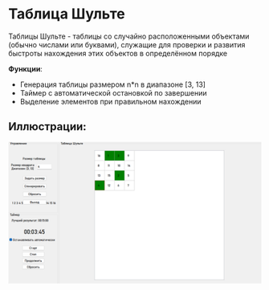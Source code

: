 # Таблица Шульте
Таблицы Шульте - таблицы со случайно расположенными объектами (обычно числами или буквами), служащие для проверки и развития быстроты 
нахождения этих объектов в определённом порядке

**Функции**:
* Генерация таблицы размером n*n в диапазоне [3, 13]
* Таймер с автоматической остановкой по завершении
* Выделение элементов при правильном нахождении

## Иллюстрации:
![Shult Table](https://raw.githubusercontent.com/CatDevelop/IT-School/main/SecondCourse/Maths/Resources/Demo5.png "Shult")